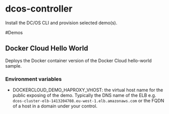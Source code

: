 # dcos-controller
Install the DC/OS CLI and provision selected demo(s).

#Demos

## Docker Cloud Hello World
Deploys the Docker container version of the Docker Cloud hello-world sample.

### Environment variables

* DOCKERCLOUD_DEMO_HAPROXY_VHOST: the virtual host name for the public exposing of the demo. Typically the DNS name of the ELB e.g. `dcos-cluster-elb-1413204708.eu-west-1.elb.amazonaws.com` or the FQDN of a host in a domain under your control.


